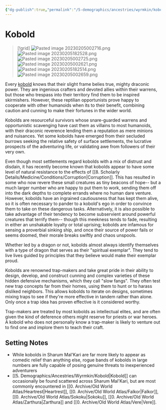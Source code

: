 ```yaml
---
{"dg-publish":true,"permalink":"/5-demographics/ancestries/wyrmkin/kobold/","noteIcon":""}
---
```


# Kobold

>[!grid]
>![Pasted image 20230205002716.png](/img/user/x.%20Assets/Attachments/Pasted%20image%2020230205002716.png)
>![Pasted image 20230205182528.png](/img/user/x.%20Assets/Attachments/Pasted%20image%2020230205182528.png)
>![Pasted image 20230205002725.png](/img/user/x.%20Assets/Attachments/Pasted%20image%2020230205002725.png)
>![Pasted image 20230205002621.png](/img/user/x.%20Assets/Attachments/Pasted%20image%2020230205002621.png)
![Pasted image 20230205182514.png](/img/user/x.%20Assets/Attachments/Pasted%20image%2020230205182514.png)
![Pasted image 20230205002659.png](/img/user/x.%20Assets/Attachments/Pasted%20image%2020230205002659.png)

Every [kobold](https://2e.aonprd.com/Ancestries.aspx?ID=18) knows that their slight frame belies true, mighty draconic power. They are ingenious crafters and devoted allies within their warrens, but those who trespass into their territory find them to be inspired skirmishers. However, these reptilian opportunists prove happy to cooperate with other humanoids when its to their benefit, combining caution and cunning to make their fortunes in the wider world. 

Kobolds are resourceful survivors whose snare-guarded warrens and opportunistic scavenging have cast them as villains to most humanoids, with their draconic reverence lending them a reputation as mere minions and nuisances. Yet some kobolds have emerged from their secluded burrows seeking the relative safety of surface settlements, the lucrative prospects of the adventuring life, or validating awe from followers of their very own. 

Even though most settlements regard kobolds with a mix of distrust and disdain, it has recently become known that kobolds appear to have some level of natural resistance to the effects of [[8. Scholarly Details/Medicine/Conditions/Corruption\|Corruption]]. This has resulted in some who now revere these small creatures as tiny beacons of hope-- but a much larger number who are happy to put them to work, sending them off into the dark depths to complete errands where no human dare venture. However, kobolds have an ingrained cautiousness that has kept them alive, so it is often necessary to pander to a kobold's ego in order to convince them to take on these dangerous tasks. Alternatively, it is also possible to take advantage of their tendency to become subservient around powerful creatures that terrify them-- though this meekness tends to fade, resulting in either an unshakable loyalty or total uprising; kobolds are infamous for sensing a proverbial sinking ship, and once their source of power fails or seems doomed, their morale breaks swiftly and chaos unspools. 

Whether led by a dragon or not, kobolds almost always identify themselves with a type of dragon that serves as their "spiritual exemplar". They tend to live lives guided by principles that they believe would make their exemplar proud. 

Kobolds are renowned trap-makers and take great pride in their ability to design, develop, and construct cunning and complex varieties of these hidden defensive mechanisms, which they call "slow fangs". They often test new trap concepts far from their homes, using them to hunt or to harass disliked neighbors. This allows kobolds to iterate on designs, sometimes mixing traps to see if they're more effective in tandem rather than alone. Only once a trap idea has proven effective is it considered worthy.

Trap-makers are treated by most kobolds as intellectual elites, and are often given the kind of deference others might reserve for priests or war heroes. A kobold who does not personally know a trap-maker is likely to venture out to find one and implore them to teach their craft. 

## Setting Notes

- While kobolds in Sharum Mal'Kari are far more likely to appear as comedic relief than anything else, rogue bands of kobolds in large numbers are fully capable of posing genuine threats to inexperienced adventurers
- [[5. Demographics/Ancestries/Wyrmkin/Kobold\|Kobold]] can occasionally be found scattered across Sharum Mal'Kari, but are most commonly encountered in [[0. Archive/Old World Atlas/Heartrest\|Heartrest]], [[0. Archive/Old World Atlas/Falkor\|Falkor]], [[0. Archive/Old World Atlas/Sokoku\|Sokoku]], [[0. Archive/Old World Atlas/Zarthura\|Zarthura]] and [[0. Archive/Old World Atlas/Vere\|Vere]]. 


